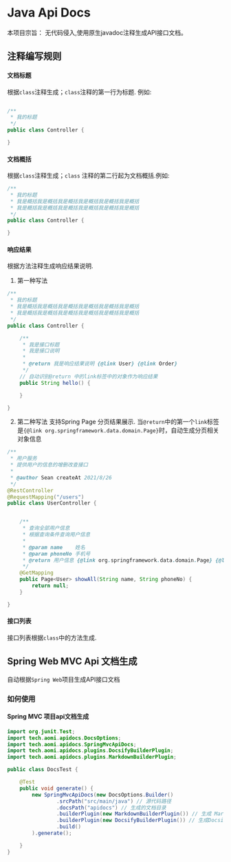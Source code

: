 # Java Api Docs

本项目宗旨： 无代码侵入,使用原生javadoc注释生成API接口文档。

## 注释编写规则

#### 文档标题

根据`class`注释生成；`class`注释的第一行为标题. 例如:

```java

/**
 * 我的标题
 */
public class Controller {

}
```

#### 文档概括

根据`class`注释生成；`class` 注释的第二行起为文档概括.例如:

```java
/**
 * 我的标题
 * 我是概括我是概括我是概括我是概括我是概括我是概括
 * 我是概括我是概括我是概括我是概括我是概括我是概括
 */
public class Controller {

}
```

#### 响应结果

根据方法注释生成响应结果说明.

1. 第一种写法
```java
/**
 * 我的标题
 * 我是概括我是概括我是概括我是概括我是概括我是概括
 * 我是概括我是概括我是概括我是概括我是概括我是概括
 */
public class Controller {

    /**
     * 我是接口标题
     * 我是接口说明
     *
     * @return 我是响应结果说明 {@link User} {@link Order}
     */
    // 自动识别@return 中的link标签中的对象作为响应结果
    public String hello() {

    }

} 
```
2. 第二种写法
支持Spring Page 分页结果展示. 当`@return`中的第一个`link`标签是`{@link org.springframework.data.domain.Page}`时，自动生成分页相关对象信息
```java
/**
 * 用户服务
 * 提供用户的信息的增删改查接口
 *
 * @author Sean createAt 2021/8/26
 */
@RestController
@RequestMapping("/users")
public class UserController {


    /**
     * 查询全部用户信息
     * 根据查询条件查询用户信息
     *
     * @param name    姓名
     * @param phoneNo 手机号
     * @return 用户信息 {@link org.springframework.data.domain.Page} {@link User}
     */
    @GetMapping
    public Page<User> showAll(String name, String phoneNo) {
        return null;
    }

} 
```
#### 接口列表

接口列表根据`class`中的方法生成.

## Spring Web MVC Api 文档生成

自动根据`Spring Web`项目生成API接口文档

### 如何使用

#### Spring MVC 项目api文档生成

```java
import org.junit.Test;
import tech.aomi.apidocs.DocsOptions;
import tech.aomi.apidocs.SpringMvcApiDocs;
import tech.aomi.apidocs.plugins.DocsifyBuilderPlugin;
import tech.aomi.apidocs.plugins.MarkdownBuilderPlugin;

public class DocsTest {

    @Test
    public void generate() {
        new SpringMvcApiDocs(new DocsOptions.Builder()
                .srcPath("src/main/java") // 源代码路径
                .docsPath("apidocs") // 生成的文档目录
                .builderPlugin(new MarkdownBuilderPlugin()) // 生成 Markdown 文件
                .builderPlugin(new DocsifyBuilderPlugin()) // 生成Docsify 文档网站
                .build()
        ).generate();

    }
}
```
